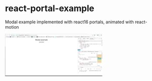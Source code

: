 # react-portal-example
Modal example implemented with react16 portals, animated with react-motion

![React Portal Example](public/demo.gif)
